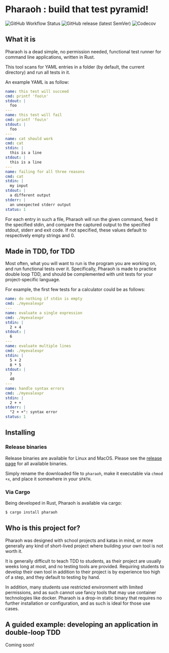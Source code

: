# Pharaoh : build that test pyramid!

![GitHub Workflow Status](https://img.shields.io/github/workflow/status/chewie/pharaoh/ci)
![GitHub release (latest SemVer)](https://img.shields.io/github/v/release/chewie/pharaoh)
![Codecov](https://img.shields.io/codecov/c/github/chewie/pharaoh)

## What it is

Pharaoh is a dead simple, no permission needed, functional test runner for
command line applications, written in Rust.

This tool scans for YAML entries in a folder (by default, the current
directory) and run all tests in it.

An example YAML is as follow:

~~~yaml
name: this test will succeed
cmd: printf 'foo\n'
stdout: |
  foo
---
name: this test will fail
cmd: printf 'fou\n'
stdout: |
  foo
---
name: cat should work
cmd: cat
stdin: |
  this is a line
stdout: |
  this is a line
---
name: failing for all three reasons
cmd: cat
stdin: |
  my input
stdout: |
  a different output
stderr: |
  an unexpected stderr output
status: 1
~~~

For each entry in such a file, Pharaoh will run the given command, feed it the
specified stdin, and compare the captured output to the specified stdout,
stderr and exit code. If not specified, these values default to respectively
empty strings and 0.

## Made in TDD, for TDD

Most often, what you will want to run is the program you are working on, and
run functional tests over it. Specifically, Pharaoh is made to practice double
loop TDD, and should be complemented with unit tests for your project-specific
language.

For example, the first few tests for a calculator could be as follows:

~~~yaml
name: do nothing if stdin is empty
cmd: ./myevalexpr
---
name: evaluate a single expression
cmd: ./myevalexpr
stdin: |
  2 + 4
stdout: |
  6
---
name: evaluate multiple lines
cmd: ./myevalexpr
stdin: |
  5 + 2
  8 * 5
stdout: |
  7
  40
---
name: handle syntax errors
cmd: ./myevalexpr
stdin: |
  2 + +
stderr: |
  "2 + +": syntax error
status: 1
~~~

## Installing


### Release binaries

Release binaries are available for Linux and MacOS. Please see the [release page](https://github.com/Chewie/pharaoh/releases) for all available binaries.

Simply rename the downloaded file to `pharaoh`, make it executable via `chmod +x`, and place it somewhere in your `$PATH`.

### Via Cargo

Being developed in Rust, Pharaoh is available via cargo:

~~~sh
$ cargo install pharaoh
~~~


## Who is this project for?

Pharaoh was designed with school projects and katas in mind, or more generally
any kind of short-lived project where building your own tool is not worth it.

It is generally difficult to teach TDD to students, as their project are
usually weeks long at most, and no testing tools are provided. Requiring
students to develop their own tool in addition to their project is by
experience too high of a step, and they default to testing by hand.

In addition, many students use restricted environment with limited permissions,
and as such cannot use fancy tools that may use container technologies like
docker. Pharaoh is a drop-in static binary that requires no further
installation or configuration, and as such is ideal for those use cases.

## A guided example: developing an application in double-loop TDD

Coming soon!
